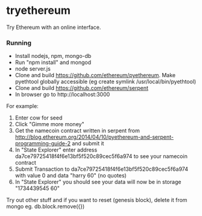 tryethereum
===========

Try Ethereum with an online interface.

### Running
- Install nodejs, npm, mongo-db
- Run "npm install" and mongod
- node server.js
- Clone and build https://github.com/ethereum/pyethereum.  Make pyethtool globally accessible (eg create symlink /usr/local/bin/pyethtool)
- Clone and build https://github.com/ethereum/serpent
- In browser go to http://localhost:3000

For example:

1. Enter cow for seed
2. Click "Gimme more money"
3. Get the namecoin contract written in serpent from http://blog.ethereum.org/2014/04/10/pyethereum-and-serpent-programming-guide-2 and submit it
4. In "State Explorer" enter address da7ce79725418f4f6e13bf5f520c89cec5f6a974 to see your namecoin contract
5. Submit Transaction to da7ce79725418f4f6e13bf5f520c89cec5f6a974 with value 0 and data "harry 60" (no quotes)
6. In "State Explorer" you should see your data will now be in storage "1734439545 60"

Try out other stuff and if you want to reset (genesis block), delete it from mongo eg. db.block.remove({})
